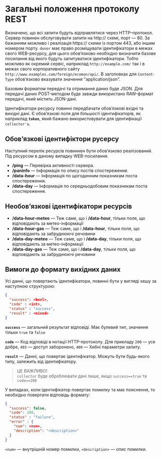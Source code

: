 # Загальні положення протоколу REST
Визначено, що всі запити будуть відправлятися через HTTP–протокол. Сервер повинен обслуговувати запити на http:// схемі, порт — 80. 
За бажанням можливо і реалізація https:// схеми із портом 443, або іншим номером порту. `donor` має право розміщувати ідентифікатори в межах свого WEB-ресурсу, для цього обов’язково необіхдно визначити базове посилання від якого будуть запитуватися ідентифікатори. Тобто можливо як окремий сервіс, наприклад `http://example.com/` так і в межах свого корпоративного сайту `http://www.examples.com/foreign/ecomon/api/`.
В заголовках для `Content-Type` обов’язково вказувати значення "application/json".

Базовим форматом передачі та отримання даних буде JSON. Для передачі даних POST-методом буде завжди використано RAW-формат передачі, який містить JSON-дані.

Ідентифікатори ресурсу повинні передбачати обов’язкові вхідні та вихідні дані. Є обов’язкові поля для більшості ідентифікаторів, як наприклад **`token`**, який бажано використовувати для ідентифікації `collector'a`.

## Обов’язкові ідентифіктори русерсу
Наступний перелік ресурсів повиннен бути обов’язково реалізований. Під ресурсом в даному випадку WEB-посилання.
* **/ping** — Перевірка активності сервера.
* **/paninfo** — Інформація по опису постів спостереження.
* **/data-hour** — Інформація по щогодинним показникам поста спостереження.
* **/data-day** — Інформація по середньодобовим показникам поста спостереження.

## Необов’язкові ідентифікатори ресурсів
* **/data-hour-meteo** — Теж саме, що і **/data-hour**, тільки поля, що відповідають за метео-інформації
* **/data-hour-gas** — Теж саме, що і **/data-hour**, тільки поля, що відповідають за забруднюючі речовини
* **/data-day-meteo** — Теж саме, що і **/data-day**, тільки поля, що відповідають за метео-інформації
* **/data-day-gas** — Теж саме, що і **/data-day**, тільки поля, що відповідають за забруднюючі речовини

## Вимоги до формату вихідних даних
Усі данні, що повертають ідентифікатори, повинні бути у вигляді хешу за наступною структурою:
```JSON
{
  "success": <bool>,
  "code" : <int>,
  "status" : "success",
  "result" : <mixed>
}
```

**`success`** — загальний результат відповіді. Має булевий тип, значення тільки `true` та `false`

**`code`** — Код відповіді в нотації HTTP-протоколу. Для прикладу `200` — усе добре, `403` — доступ заборонено, `400` — Хибні параметри запиту.

**`result`** — Данні, що повертає ідентифікатор. Можуть бути будь-якого типу, залежить від ідентифікатору.

> ЦЕ ВАЖЛИВО!<br/>
> `collector` буде оброблювати дані лише, якщо `success==true` та `code==200`

У випадках, коли ідентифікатор повертає помилку та має пояснення, то необхідно повертати відповідь формату:
```JSON
{
  "success": false,
  "code": 200,
  "status" : "failure",
  "error" : {
    "num": <num>,
    "description": "<description>"
  }
}
```
`<num>` — внутрішній номер помилки, `<description>` — опис помилки.

